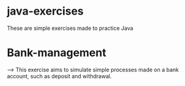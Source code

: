 # java-exercises
These are simple exercises made to practice Java


# Bank-management
--> This exercise aims to simulate simple processes made on a bank account, such as deposit and withdrawal.

